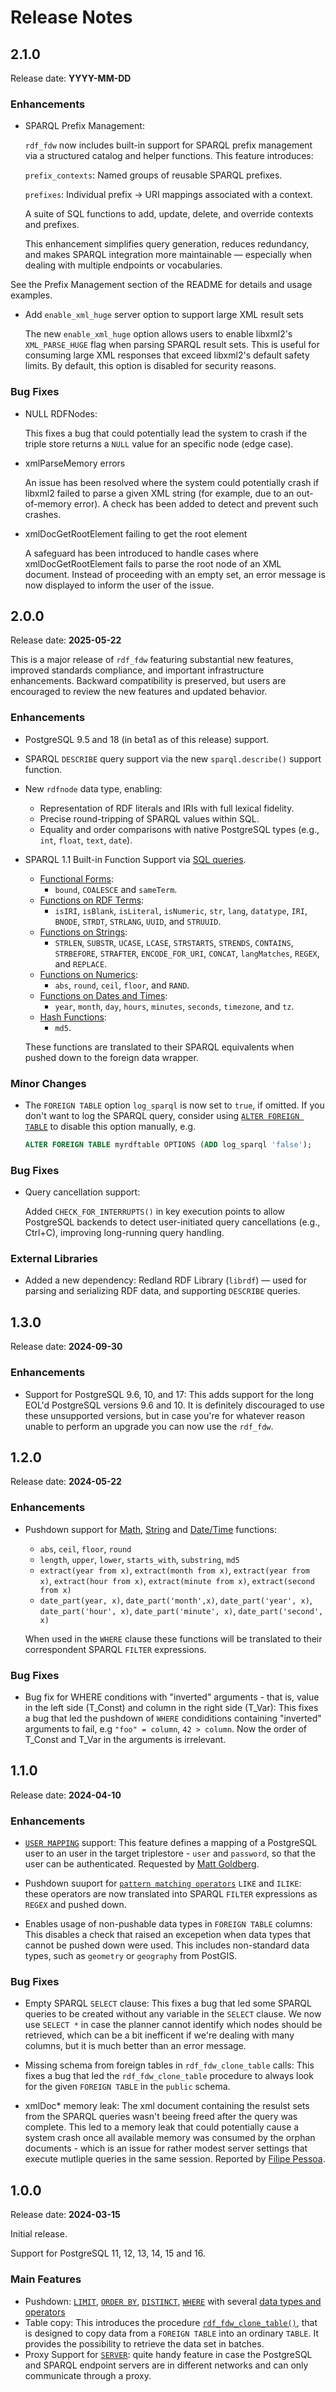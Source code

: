 # Release Notes
## 2.1.0
Release date: **YYYY-MM-DD**

### Enhancements

* SPARQL Prefix Management:

  `rdf_fdw` now includes built-in support for SPARQL prefix management via a structured catalog and helper functions. This feature introduces:

  `prefix_contexts`: Named groups of reusable SPARQL prefixes.

  `prefixes`: Individual prefix → URI mappings associated with a context.

  A suite of SQL functions to add, update, delete, and override contexts and prefixes.

  This enhancement simplifies query generation, reduces redundancy, and makes SPARQL integration more maintainable — especially when dealing with multiple endpoints or vocabularies.

See the Prefix Management section of the README for details and usage examples.

* Add `enable_xml_huge` server option to support large XML result sets

  The new `enable_xml_huge` option allows users to enable libxml2's `XML_PARSE_HUGE` flag when parsing SPARQL result sets. This is useful for consuming large XML responses that exceed libxml2's default safety limits. By default, this option is disabled for security reasons.

### Bug Fixes

* NULL RDFNodes:
    
  This fixes a bug that could potentially lead the system to crash if the triple store returns a `NULL` value for an specific node (edge case).

* xmlParseMemory errors

  An issue has been resolved where the system could potentially crash if libxml2 failed to parse a given XML string (for example, due to an out-of-memory error). A check has been added to detect and prevent such crashes.

* xmlDocGetRootElement failing to get the root element

  A safeguard has been introduced to handle cases where xmlDocGetRootElement fails to parse the root node of an XML document. Instead of proceeding with an empty set, an error message is now displayed to inform the user of the issue.

## 2.0.0
Release date: **2025-05-22**

This is a major release of `rdf_fdw` featuring substantial new features, improved standards compliance, and important infrastructure enhancements. Backward compatibility is preserved, but users are encouraged to review the new features and updated behavior.

### Enhancements

* PostgreSQL 9.5 and 18 (in beta1 as of this release) support.
* SPARQL `DESCRIBE` query support via the new `sparql.describe()` support function.
* New `rdfnode` data type, enabling:
  * Representation of RDF literals and IRIs with full lexical fidelity.
  * Precise round-tripping of SPARQL values within SQL.
  * Equality and order comparisons with native PostgreSQL types (e.g., `int`, `float`, `text`, `date`).
* SPARQL 1.1 Built-in Function Support via [SQL queries](https://github.com/jimjonesbr/rdf_fdw?tab=readme-ov-file#sparql-functions).
  * [Functional Forms](https://www.w3.org/TR/sparql11-query/#func-forms): 
    * `bound`, `COALESCE` and `sameTerm`.
  * [Functions on RDF Terms](https://www.w3.org/TR/sparql11-query/#func-rdfTerms):
    * `isIRI`, `isBlank`, `isLiteral`, `isNumeric`, `str`, `lang`, `datatype`, `IRI`, `BNODE`, `STRDT`, `STRLANG`, `UUID`, and `STRUUID`.
  * [Functions on Strings](https://www.w3.org/TR/sparql11-query/#func-strings): 
    * `STRLEN`, `SUBSTR`, `UCASE`, `LCASE`, `STRSTARTS`, `STRENDS`, `CONTAINS`, `STRBEFORE`, `STRAFTER`, `ENCODE_FOR_URI`, `CONCAT`, `langMatches`, `REGEX`, and `REPLACE`.
  * [Functions on Numerics](https://www.w3.org/TR/sparql11-query/#func-numerics): 
    * `abs`, `round`, `ceil`, `floor`, and `RAND`.
  * [Functions on Dates and Times](https://www.w3.org/TR/sparql11-query/#func-date-time): 
    * `year`, `month`, `day`, `hours`, `minutes`, `seconds`, `timezone`, and `tz`.
  * [Hash Functions](https://www.w3.org/TR/sparql11-query/#func-hash): 
    * `md5`.

  These functions are translated to their SPARQL equivalents when pushed down to the foreign data wrapper. 

### Minor Changes
* The `FOREIGN TABLE` option `log_sparql` is now set to `true`, if omitted. If you don't want to log the SPARQL query, consider using [`ALTER FOREIGN TABLE`](https://github.com/jimjonesbr/rdf_fdw?tab=readme-ov-file#alter-foreign-table-and-alter-server) to disable this option manually, e.g.

  ```sql
  ALTER FOREIGN TABLE myrdftable OPTIONS (ADD log_sparql 'false');
  ```

### Bug Fixes

* Query cancellation support:

  Added `CHECK_FOR_INTERRUPTS()` in key execution points to allow PostgreSQL backends to detect user-initiated query cancellations (e.g., Ctrl+C), improving long-running query handling.

### External Libraries

 * Added a new dependency: Redland RDF Library (`librdf`) — used for parsing and serializing RDF data, and supporting `DESCRIBE` queries.

## 1.3.0
Release date: **2024-09-30**

### Enhancements

* Support for PostgreSQL 9.6, 10, and 17: This adds support for the long EOL'd PostgreSQL versions 9.6 and 10. It is definitely discouraged to use these unsupported versions, but in case you're for whatever reason unable to perform an upgrade you can now use the `rdf_fdw`. 

## 1.2.0
Release date: **2024-05-22**

### Enhancements

* Pushdown support for [Math](https://www.postgresql.org/docs/current/functions-math.html), [String](https://www.postgresql.org/docs/current/functions-string.html) and [Date/Time](https://www.postgresql.org/docs/current/functions-datetime.html) functions:
  * `abs`, `ceil`, `floor`, `round`
  * `length`, `upper`, `lower`, `starts_with`, `substring`, `md5`
  * `extract(year from x)`, `extract(month from x)`, `extract(year from x)`, `extract(hour from x)`, `extract(minute from x)`, `extract(second from x)`
  * `date_part(year, x)`, `date_part('month',x)`, `date_part('year', x)`, `date_part('hour', x)`, `date_part('minute', x)`, `date_part('second', x)`

  When used in the `WHERE` clause these functions will be translated to their correspondent SPARQL `FILTER` expressions.

### Bug Fixes

* Bug fix for WHERE conditions with "inverted" arguments - that is, value in the left side (T_Const) and column in the right side (T_Var): This fixes a bug that led the pushdown of `WHERE` condiditions containing "inverted" arguments to fail, e.g `"foo" = column`, `42 > column`. Now the order of T_Const and T_Var in the arguments is irrelevant.


## 1.1.0
Release date: **2024-04-10**

### Enhancements

* [`USER MAPPING`](https://github.com/jimjonesbr/rdf_fdw?tab=readme-ov-file#create-user-mapping) support: This feature defines a mapping of a PostgreSQL user to an user in the target triplestore - `user` and `password`, so that the user can be authenticated. Requested by [Matt Goldberg](https://github.com/mgberg). 

* Pushdown suuport for [`pattern matching operators`](https://www.postgresql.org/docs/current/functions-matching.html#FUNCTIONS-LIKE) `LIKE` and `ILIKE`: these operators are now translated into SPARQL `FILTER` expressions as `REGEX` and pushed down.

* Enables usage of non-pushable data types in `FOREIGN TABLE` columns: This disables a check that raised an excepetion when data types that cannot be pushed down were used. This includes non-standard data types, such as `geometry` or `geography` from PostGIS.

### Bug Fixes

* Empty SPARQL `SELECT` clause: This fixes a bug that led some SPARQL queries to be created without any variable in the `SELECT` clause. We now use `SELECT *` in case the planner cannot identify which nodes should be retrieved, which can be a bit inefficent if we're dealing with many columns, but it is much better than an error message.

* Missing schema from foreign tables in `rdf_fdw_clone_table` calls: This fixes a bug that led the `rdf_fdw_clone_table` procedure to always look for the given `FOREIGN TABLE` in the `public` schema.

* xmlDoc* memory leak: The xml document containing the resulst sets from the SPARQL queries wasn't beeing freed after the query was complete. This led to a memory leak that could potentially cause a system crash once all available memory was consumed by the orphan documents - which is an issue for rather modest server settings that execute mutliple queries in the same session. Reported by [Filipe Pessoa](https://github.com/lfpessoa).

## 1.0.0
Release date: **2024-03-15**

Initial release. 

Support for PostgreSQL 11, 12, 13, 14, 15 and 16.

### Main Features

* Pushdown: [`LIMIT`](https://github.com/jimjonesbr/rdf_fdw?tab=readme-ov-file#limit), [`ORDER BY`](https://github.com/jimjonesbr/rdf_fdw?tab=readme-ov-file#order-by), [`DISTINCT`](https://github.com/jimjonesbr/rdf_fdw?tab=readme-ov-file#distinct), [`WHERE`](https://github.com/jimjonesbr/rdf_fdw?tab=readme-ov-file#where) with several [data types and operators](https://github.com/jimjonesbr/rdf_fdw?tab=readme-ov-file#where)
* Table copy: This introduces the procedure [`rdf_fdw_clone_table()`](https://github.com/jimjonesbr/rdf_fdw?tab=readme-ov-file#rdf_fdw_clone_table), that is designed to copy data from a `FOREIGN TABLE` into an ordinary `TABLE`. It provides the possibility to retrieve the data set in batches.
* Proxy Support for [`SERVER`](https://github.com/jimjonesbr/rdf_fdw?tab=readme-ov-file#create-server): quite handy feature in case the PostgreSQL and SPARQL endpoint servers are in different networks and can only communicate through a proxy.